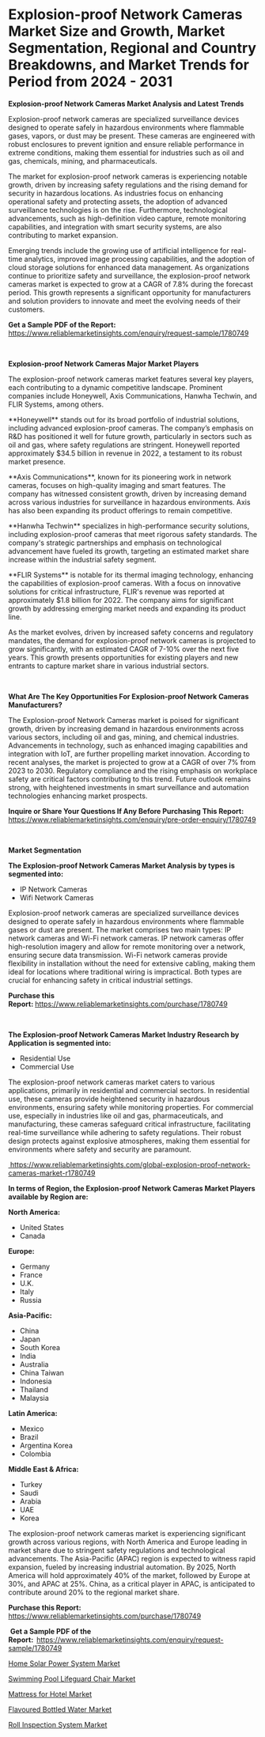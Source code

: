 <p><h1>Explosion-proof Network Cameras Market Size and Growth, Market Segmentation, Regional and Country Breakdowns, and Market Trends for Period from 2024 -  2031</h1></p><p><strong>Explosion-proof Network Cameras Market Analysis and Latest Trends</strong></p>
<p><p>Explosion-proof network cameras are specialized surveillance devices designed to operate safely in hazardous environments where flammable gases, vapors, or dust may be present. These cameras are engineered with robust enclosures to prevent ignition and ensure reliable performance in extreme conditions, making them essential for industries such as oil and gas, chemicals, mining, and pharmaceuticals.</p><p>The market for explosion-proof network cameras is experiencing notable growth, driven by increasing safety regulations and the rising demand for security in hazardous locations. As industries focus on enhancing operational safety and protecting assets, the adoption of advanced surveillance technologies is on the rise. Furthermore, technological advancements, such as high-definition video capture, remote monitoring capabilities, and integration with smart security systems, are also contributing to market expansion.</p><p>Emerging trends include the growing use of artificial intelligence for real-time analytics, improved image processing capabilities, and the adoption of cloud storage solutions for enhanced data management. As organizations continue to prioritize safety and surveillance, the explosion-proof network cameras market is expected to grow at a CAGR of 7.8% during the forecast period. This growth represents a significant opportunity for manufacturers and solution providers to innovate and meet the evolving needs of their customers.</p></p>
<p><strong>Get a Sample PDF of the Report:&nbsp;</strong> <a href="https://www.reliablemarketinsights.com/enquiry/request-sample/1780749?utm_campaign=1411&utm_medium=2&utm_source=Github&utm_content=ia&utm_term=09102024&utm_id=explosion-proof-network-cameras">https://www.reliablemarketinsights.com/enquiry/request-sample/1780749</a></p>
<p>&nbsp;</p>
<p><strong>Explosion-proof Network Cameras Major Market Players</strong></p>
<p><p>The explosion-proof network cameras market features several key players, each contributing to a dynamic competitive landscape. Prominent companies include Honeywell, Axis Communications, Hanwha Techwin, and FLIR Systems, among others.</p><p>**Honeywell** stands out for its broad portfolio of industrial solutions, including advanced explosion-proof cameras. The company’s emphasis on R&D has positioned it well for future growth, particularly in sectors such as oil and gas, where safety regulations are stringent. Honeywell reported approximately $34.5 billion in revenue in 2022, a testament to its robust market presence.</p><p>**Axis Communications**, known for its pioneering work in network cameras, focuses on high-quality imaging and smart features. The company has witnessed consistent growth, driven by increasing demand across various industries for surveillance in hazardous environments. Axis has also been expanding its product offerings to remain competitive.</p><p>**Hanwha Techwin** specializes in high-performance security solutions, including explosion-proof cameras that meet rigorous safety standards. The company's strategic partnerships and emphasis on technological advancement have fueled its growth, targeting an estimated market share increase within the industrial safety segment.</p><p>**FLIR Systems** is notable for its thermal imaging technology, enhancing the capabilities of explosion-proof cameras. With a focus on innovative solutions for critical infrastructure, FLIR's revenue was reported at approximately $1.8 billion for 2022. The company aims for significant growth by addressing emerging market needs and expanding its product line.</p><p>As the market evolves, driven by increased safety concerns and regulatory mandates, the demand for explosion-proof network cameras is projected to grow significantly, with an estimated CAGR of 7-10% over the next five years. This growth presents opportunities for existing players and new entrants to capture market share in various industrial sectors.</p></p>
<p>&nbsp;</p>
<p><strong>What Are The Key Opportunities For Explosion-proof Network Cameras Manufacturers?</strong></p>
<p><p>The Explosion-proof Network Cameras market is poised for significant growth, driven by increasing demand in hazardous environments across various sectors, including oil and gas, mining, and chemical industries. Advancements in technology, such as enhanced imaging capabilities and integration with IoT, are further propelling market innovation. According to recent analyses, the market is projected to grow at a CAGR of over 7% from 2023 to 2030. Regulatory compliance and the rising emphasis on workplace safety are critical factors contributing to this trend. Future outlook remains strong, with heightened investments in smart surveillance and automation technologies enhancing market prospects.</p></p>
<p><strong>Inquire or Share Your Questions If Any Before Purchasing This Report:</strong> <a href="https://www.reliablemarketinsights.com/enquiry/pre-order-enquiry/1780749?utm_campaign=1411&utm_medium=2&utm_source=Github&utm_content=ia&utm_term=09102024&utm_id=explosion-proof-network-cameras">https://www.reliablemarketinsights.com/enquiry/pre-order-enquiry/1780749</a></p>
<p>&nbsp;</p>
<p><strong>Market Segmentation</strong></p>
<p><strong>The Explosion-proof Network Cameras Market Analysis by types is segmented into:</strong></p>
<p><ul><li>IP Network Cameras</li><li>Wifi Network Cameras</li></ul></p>
<p><p>Explosion-proof network cameras are specialized surveillance devices designed to operate safely in hazardous environments where flammable gases or dust are present. The market comprises two main types: IP network cameras and Wi-Fi network cameras. IP network cameras offer high-resolution imagery and allow for remote monitoring over a network, ensuring secure data transmission. Wi-Fi network cameras provide flexibility in installation without the need for extensive cabling, making them ideal for locations where traditional wiring is impractical. Both types are crucial for enhancing safety in critical industrial settings.</p></p>
<p><strong>Purchase this Report:&nbsp;</strong><a href="https://www.reliablemarketinsights.com/purchase/1780749?utm_campaign=1411&utm_medium=2&utm_source=Github&utm_content=ia&utm_term=09102024&utm_id=explosion-proof-network-cameras">https://www.reliablemarketinsights.com/purchase/1780749</a></p>
<p>&nbsp;</p>
<p><strong>The Explosion-proof Network Cameras Market Industry Research by Application is segmented into:</strong></p>
<p><ul><li>Residential Use</li><li>Commercial Use</li></ul></p>
<p><p>The explosion-proof network cameras market caters to various applications, primarily in residential and commercial sectors. In residential use, these cameras provide heightened security in hazardous environments, ensuring safety while monitoring properties. For commercial use, especially in industries like oil and gas, pharmaceuticals, and manufacturing, these cameras safeguard critical infrastructure, facilitating real-time surveillance while adhering to safety regulations. Their robust design protects against explosive atmospheres, making them essential for environments where safety and security are paramount.</p></p>
<p><a href="https://www.reliablemarketinsights.com/global-explosion-proof-network-cameras-market-r1780749?utm_campaign=1411&utm_medium=2&utm_source=Github&utm_content=ia&utm_term=09102024&utm_id=explosion-proof-network-cameras">&nbsp;https://www.reliablemarketinsights.com/global-explosion-proof-network-cameras-market-r1780749</a></p>
<p><strong>In terms of Region, the Explosion-proof Network Cameras Market Players available by Region are:</strong></p>
<p>
    <p> <strong> North America: </strong>
        <ul>
            <li>United States</li>
            <li>Canada</li>
        </ul>
        </p> 
    <p> <strong> Europe: </strong>
        <ul>
            <li>Germany</li>
            <li>France</li>
            <li>U.K.</li>
            <li>Italy</li>
            <li>Russia</li>
        </ul>
        </p> 
    <p> <strong> Asia-Pacific: </strong>
        <ul>
            <li>China</li>
            <li>Japan</li>
            <li>South Korea</li>
            <li>India</li>
            <li>Australia</li>
            <li>China Taiwan</li>
            <li>Indonesia</li>
            <li>Thailand</li>
            <li>Malaysia</li>
        </ul>
        </p> 
    <p> <strong> Latin America: </strong>
        <ul>
            <li>Mexico</li>
            <li>Brazil</li>
            <li>Argentina Korea</li>
            <li>Colombia</li>
        </ul>
        </p> 
    <p> <strong> Middle East & Africa: </strong>
        <ul>
            <li>Turkey</li>
            <li>Saudi</li>
            <li>Arabia</li>
            <li>UAE</li>
            <li>Korea</li>
        </ul>
    </p>
    </p>
<p><p>The explosion-proof network cameras market is experiencing significant growth across various regions, with North America and Europe leading in market share due to stringent safety regulations and technological advancements. The Asia-Pacific (APAC) region is expected to witness rapid expansion, fueled by increasing industrial automation. By 2025, North America will hold approximately 40% of the market, followed by Europe at 30%, and APAC at 25%. China, as a critical player in APAC, is anticipated to contribute around 20% to the regional market share.</p></p>
<p><strong>Purchase this Report: </strong><a href="https://www.reliablemarketinsights.com/purchase/1780749?utm_campaign=1411&utm_medium=2&utm_source=Github&utm_content=ia&utm_term=09102024&utm_id=explosion-proof-network-cameras">https://www.reliablemarketinsights.com/purchase/1780749</a></p>
<p>&nbsp;<strong>Get a Sample PDF of the Report:&nbsp;&nbsp;</strong><a href="https://www.reliablemarketinsights.com/enquiry/request-sample/1780749?utm_campaign=1411&utm_medium=2&utm_source=Github&utm_content=ia&utm_term=09102024&utm_id=explosion-proof-network-cameras">https://www.reliablemarketinsights.com/enquiry/request-sample/1780749</a></p>
<p><strong></strong></p>
<p><p><a href="https://www.linkedin.com/pulse/home-solar-power-system-market-emerging-trends-future-prospects-nsfuf?utm_campaign=1411&utm_medium=2&utm_source=Github&utm_content=ia&utm_term=09102024&utm_id=explosion-proof-network-cameras">Home Solar Power System Market</a></p><p><a href="https://www.linkedin.com/pulse/insights-swimming-pool-lifeguard-chair-market-share-competitive-uobdf?utm_campaign=1411&utm_medium=2&utm_source=Github&utm_content=ia&utm_term=09102024&utm_id=explosion-proof-network-cameras">Swimming Pool Lifeguard Chair Market</a></p><p><a href="https://www.linkedin.com/pulse/unlocking-growth-potential-strategic-analysis-mattress-hotel-dlpdc?utm_campaign=1411&utm_medium=2&utm_source=Github&utm_content=ia&utm_term=09102024&utm_id=explosion-proof-network-cameras">Mattress for Hotel Market</a></p><p><a href="https://issuu.com/reportprime-2/docs/flavoured-bottled-water-market-size_353edf37f8eaeb?utm_campaign=1411&utm_medium=2&utm_source=Github&utm_content=ia&utm_term=09102024&utm_id=explosion-proof-network-cameras">Flavoured Bottled Water Market</a></p><p><a href="https://www.linkedin.com/pulse/strategic-forecast-roll-inspection-system-market-growth-trends-2uime?utm_campaign=1411&utm_medium=2&utm_source=Github&utm_content=ia&utm_term=09102024&utm_id=explosion-proof-network-cameras">Roll Inspection System Market</a></p></p>